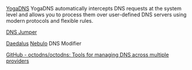 
[YogaDNS](https://yogadns.com/docs/)
YogaDNS automatically intercepts DNS requests at the system level and allows you to process them over user-defined DNS servers using modern protocols and flexible rules.

[DNS Jumper](https://github.com/Illegal-Services/Illegal_Services/raw/downloads/DnsJumper.7z)

[Daedalus](https://play.google.com/store/apps/details?id=org.itxtech.daedalus)
[Nebulo](https://git.frostnerd.com/PublicAndroidApps/smokescreen/-/blob/master/README.md)
DNS Modifier

[GitHub - octodns/octodns: Tools for managing DNS across multiple providers](https://github.com/octodns/octodns)
